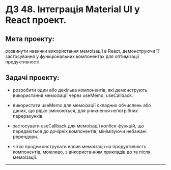 # ДЗ 48. Інтеграція Material UI у React проект.

## Мета проекту:

розвинути навички використання мемоізації в React, демонструючи її застосування у функціональних компонентах для оптимізації продуктивності.

## Задачі проекту:

- розробити один або декілька компонентів, які демонструють використання мемоізації через useMemo, useCallback.

- використати useMemo для мемоізації складних обчислень або даних, що рідко змінюються, для уникнення непотрібних перерахунків.

- застосувати useCallback для мемоізації колбек-функцій, що передаються до дочірніх компонентів, мінімізуючи небажані ререндери.

- чітко продемонструвати вплив мемоізації на продуктивність компонентів, можливо, з використанням прикладів до та після мемоізації.

---
